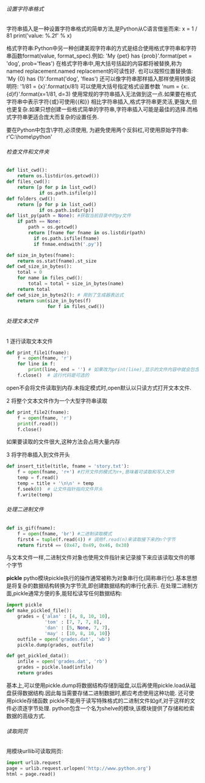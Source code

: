 
###### 设置字符串格式
字符串插入是一种设置字符串格式的简单方法,是Python从C语言借鉴而来:
x = 1 / 81
print('value: %.2f' % x)

格式字符串:Python中另一种创建美观字符串的方式是结合使用格式字符串和字符串函数format(value, format_spec).例如:
'My {pet} has {prob}'.format(pet = 'dog', prob='fleas')
在格式字符串中,用大括号括起的内容都将被替换,称为named replacement.named replacement的可读性好.
也可以按照位置替换值:
'My {0} has {1}'.format('dog', 'fleas')
还可以像字符串那样插入那样使用转换说明符:
'1/81 = {x}'.format(x/81)
可以使用大括号指定格式设置参数
'num = {x:.{d}f}'.format(x=1/81, d=3)
使用常规的字符串插入无法做到这一点.如果要在格式字符串中表示字符{或}可使用{{和}}
相比字符串插入,格式字符串更灵活,更强大,但也更复杂.如果只想创建一些格式简单的字符串,字符串插入可能是最佳的选择.而格式字符串更适合庞大而复杂的设置任务.

要在Python中包含\字符,必须使用\, 为避免使用两个反斜杠,可使用原始字符串:
r'C:\home\python'

###### 检查文件和文件夹

```python
def list_cwd():
    return os.listdir(os.getcwd())
def files_cwd():
    return [p for p in list_cwd()
            if os.path.isfile(p)]
def folders_cwd():
    return [p for p in list_cwd()
            if os.path.isdir(p)]
def list_py(path = None): #获取当前目录中的py文件
    if path == None:
        path = os.getcwd()
        return [fname for fname in os.listdir(path)
          if os.path.isfile(fname)
          if fnmae.endswith('.py')]

def size_in_bytes(fname):
    return os.stat(fname).st_size
def cwd_size_in_bytes():
    total = 0
    for name in files_cwd():
        total = total + size_in_bytes(name)
    return total
def cwd_size_in_bytes2(): # 用到了生成器表达式
    return sum(size_in_bytes(f)
               for f in files_cwd())
```

###### 处理文本文件
1 逐行读取文本文件
```python
def print_file1(fname):
    f = open(fname, 'r')
    for line in f:
        print(line, end = '') # 如果改为print(line),显示的文件内容中就会包含额外的空行.
    f.close()  # 这行代码是可选的
```
open不会将文件读取到内存.未指定模式时,open默认以只读方式打开文本文件.

2 将整个文本文件作为一个大型字符串读取
```python
def print_file2(fname):
    f = open(fname, 'r')
    print(f.read())
    f.close()
```
如果要读取的文件很大,这种方法会占用大量内存

3 将字符串插入到文件开头
```python
def insert_title(title, fname = 'story.txt'):
    f = open(fname, 'r+') #打开文件的模式为r+,意味着可读取和写入文件
    temp = f.read()
    temp = title + '\n\n' + temp
    f.seek(0)  # 让文件指针指向文件开头
    f.write(temp)
```

###### 处理二进制文件
```python
def is_gif(fname):
    f = open(fname, 'br') #二进制读取模式
    first4 = tuple(f.read(4)) # 调用f.read(n)来读取接下来的n个字节
    return first4 == (0x47, 0x49, 0x46, 0x38)
```
与文本文件一样,二进制文件对象也使用文件指针来记录接下来应该读取文件的哪个字节

**pickle**
pytho模块pickle执行的操作通常被称为对象串行化(简称串行化).基本思想是将复杂的数据结构转换为字节流,即创建数据结构的串行化表示.
在处理二进制方面,pickle通常方便的多,能轻松读写任何数据结构:
```python
import pickle
def make_pickled_file():
    grades = {'alan' : [4, 8, 10, 10],
              'tom' : [7, 7, 7, 8],
              'dan' : [5, None, 7, 7],
              'may' : [10, 8, 10, 10]}
    outfile = open('grades.dat', 'wb')
    pickle.dump(grades, outfile)

def get_pickled_data():
    infile = open('grades.dat', 'rb')
    grades = pickle.load(infile)
    return grades
```
基本上,可以使用pickle.dump将数据结构存储到磁盘,以后再使用pickle.load从磁盘获得数据结构.因此每当需要存储二进制数据时,都应考虑使用这种功能.
还可使用pickle存储函数
pickle不能用于读写特殊格式的二进制文件如gif,对于这样的文件必须逐字节处理.
python包含一个名为shelve的模块,该模块提供了存储和检索数据的高级方式.

###### 读取网页
用模块urllib可读取网页:
```python
import urlib.request
page = urlib.request.urlopen('http://www.python.org')
html = page.read()
```





